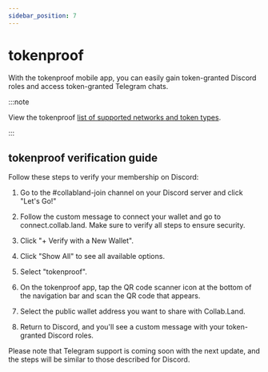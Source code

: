 ```yaml
---
sidebar_position: 7
---
```


# tokenproof

With the tokenproof mobile app, you can easily gain token-granted Discord roles and access token-granted Telegram chats.

:::note

View the tokenproof [list of supported networks and token types](https://docs.tokenproof.xyz/documentation/for-verifiers/blockchain-and-contract-support).

:::

## tokenproof verification guide

Follow these steps to verify your membership on Discord:

1. Go to the #collabland-join channel on your Discord server and click "Let's Go!"

2. Follow the custom message to connect your wallet and go to connect.collab.land. Make sure to verify all steps to ensure security.

3. Click "+ Verify with a New Wallet".

4. Click "Show All" to see all available options.

5. Select "tokenproof".

6. On the tokenproof app, tap the QR code scanner icon at the bottom of the navigation bar and scan the QR code that appears.

7. Select the public wallet address you want to share with Collab.Land.

8. Return to Discord, and you'll see a custom message with your token-granted Discord roles.

Please note that Telegram support is coming soon with the next update, and the steps will be similar to those described for Discord.
